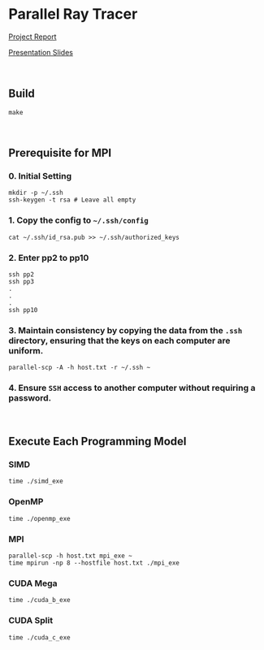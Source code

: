 # Parallel Ray Tracer

[Project Report](report.pdf)

[Presentation Slides](slides.pdf)

<BR>

## Build
```shell
make
```

<BR>

## Prerequisite for MPI
### 0. Initial Setting
```shell
mkdir -p ~/.ssh
ssh-keygen -t rsa # Leave all empty
```

### 1. Copy the config to `~/.ssh/config`
```Shell
cat ~/.ssh/id_rsa.pub >> ~/.ssh/authorized_keys
```

### 2. Enter pp2 to pp10
```Shell
ssh pp2
ssh pp3
.
.
.
ssh pp10
```

### 3. Maintain consistency by copying the data from the `.ssh` directory, ensuring that the keys on each computer are uniform.
```shell
parallel-scp -A -h host.txt -r ~/.ssh ~
```
### 4. Ensure `SSH` access to another computer without requiring a password.
<BR>

## Execute Each Programming Model

### SIMD
```shell
time ./simd_exe
```

### OpenMP
```shell
time ./openmp_exe
```

### MPI
```shell
parallel-scp -h host.txt mpi_exe ~
time mpirun -np 8 --hostfile host.txt ./mpi_exe
```

### CUDA Mega
```shell
time ./cuda_b_exe
```

### CUDA Split
```shell
time ./cuda_c_exe
```
